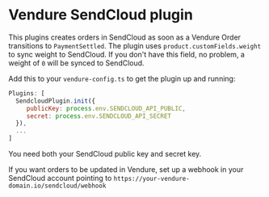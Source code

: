 # Vendure SendCloud plugin
This plugins creates orders in SendCloud as soon as a Vendure Order transitions to `PaymentSettled`. 
The plugin uses `product.customFields.weight` to sync weight to SendCloud. If you don't have this field, no problem, a weight of `0` will be synced to SendCloud.

Add this to your `vendure-config.ts` to get the plugin up and running:
```js
Plugins: [
  SendcloudPlugin.init({
     publicKey: process.env.SENDCLOUD_API_PUBLIC,
     secret: process.env.SENDCLOUD_API_SECRET
  }),
  ...
]
```
You need both your SendCloud public key and secret key.

If you want orders to be updated in Vendure, set up a webhook in your SendCloud account pointing to `https://your-vendure-domain.io/sendcloud/webhook`
